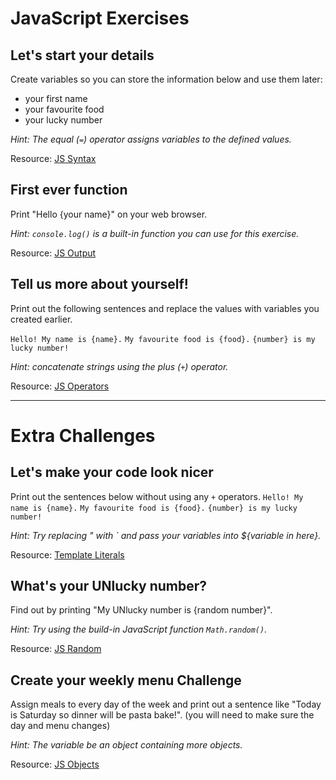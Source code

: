# JavaScript Exercises

## Let's start your details

Create variables so you can store the information below and use them later:

- your first name
- your favourite food
- your lucky number

_Hint: The equal (`=`) operator assigns variables to the defined values._

Resource: [JS Syntax](https://www.w3schools.com/js/js_syntax.asp)

## First ever function

Print "Hello {your name}" on your web browser.

_Hint: `console.log()` is a built-in function you can use for this exercise._

Resource: [JS Output](https://www.w3schools.com/js/js_output.asp)

## Tell us more about yourself!

Print out the following sentences and replace the values with variables you created earlier.

`Hello! My name is {name}.`
`My favourite food is {food}.`
`{number} is my lucky number!`

_Hint: concatenate strings using the plus (`+`) operator._

Resource: [JS Operators](https://www.w3schools.com/js/js_operators.asp)

---

# Extra Challenges

## Let's make your code look nicer

Print out the sentences below without using any `+` operators.
`Hello! My name is {name}.`
`My favourite food is {food}.`
`{number} is my lucky number!`

_Hint: Try replacing " with ` and pass your variables into ${variable in here}._

Resource: [Template Literals](https://www.javascripttutorial.net/es6/javascript-template-literals/)

## What's your UNlucky number?

Find out by printing "My UNlucky number is {random number}".

_Hint: Try using the build-in JavaScript function `Math.random()`._

Resource: [JS Random](https://www.w3schools.com/js/js_random.asp)

## Create your weekly menu Challenge

Assign meals to every day of the week and print out a sentence like "Today is Saturday so dinner will be pasta bake!". (you will need to make sure the day and menu changes)

_Hint: The variable be an object containing more objects._

Resource: [JS Objects](https://www.w3schools.com/js/js_objects.asp)
